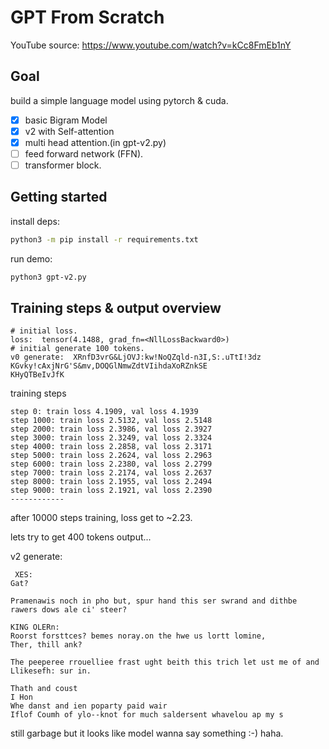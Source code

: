 # GPT From Scratch

YouTube source: https://www.youtube.com/watch?v=kCc8FmEb1nY

## Goal

build a simple language model using pytorch & cuda.

- [x] basic Bigram Model
- [x] v2 with Self-attention
- [x] multi head attention.(in gpt-v2.py)
- [ ] feed forward network (FFN).
- [ ] transformer block.

## Getting started

install deps:
```bash
python3 -m pip install -r requirements.txt
```

run demo:
```bash
python3 gpt-v2.py
```

## Training steps & output overview

```shell
# initial loss.
loss:  tensor(4.1488, grad_fn=<NllLossBackward0>)
# initial generate 100 tokens.
v0 generate:  XRnfD3vrG&LjOVJ:kw!NoQZqld-n3I,S:.uTtI!3dz  KGvky!cAxjNrG'S&mv,DOQGlNmwZdtVIihdaXoRZnkSE
KHyQTBeIvJfK
```

training steps
```shell
step 0: train loss 4.1909, val loss 4.1939
step 1000: train loss 2.5132, val loss 2.5148
step 2000: train loss 2.3986, val loss 2.3927
step 3000: train loss 2.3249, val loss 2.3324
step 4000: train loss 2.2858, val loss 2.3171
step 5000: train loss 2.2624, val loss 2.2963
step 6000: train loss 2.2380, val loss 2.2799
step 7000: train loss 2.2174, val loss 2.2637
step 8000: train loss 2.1955, val loss 2.2494
step 9000: train loss 2.1921, val loss 2.2390
------------
```
after 10000 steps training, loss get to ~2.23.

lets try to get 400 tokens output...

v2 generate: 
```shell
 XES:
Gat?

Pramenawis noch in pho but, spur hand this ser swrand and dithbe rawers dows ale ci' steer?

KING OLERn:
Roorst forsttces? bemes noray.on the hwe us lortt lomine,
Ther, thill ank?

The peeperee rrouelliee frast ught beith this trich let ust me of and Llikesefh: sur in.

Thath and coust
I Hon
Whe danst and ien poparty paid wair
Iflof Coumh of ylo--knot for much saldersent whavelou ap my s

```

still garbage but it looks like model wanna say something :-) haha.

